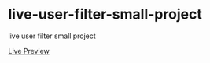 # live-user-filter-small-project
<p>live user filter small project</p>
<a href="https://elhoussnimed.github.io/live-user-filter-small-project/">Live Preview</a>
